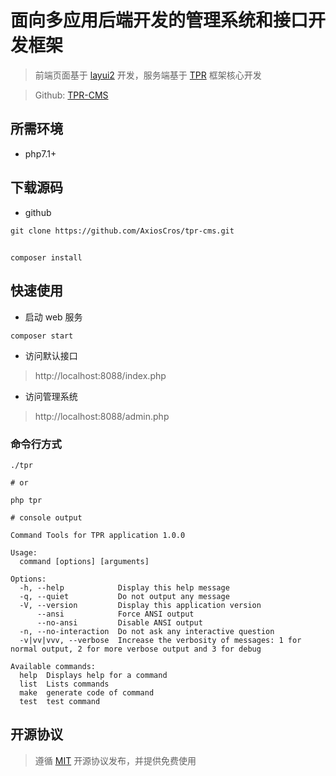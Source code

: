 面向多应用后端开发的管理系统和接口开发框架
===============

> 前端页面基于 [layui2](https://www.layui.com/) 开发，服务端基于 [TPR](https://github.com/AxiosCros/tpr) 框架核心开发

> Github: [TPR-CMS](https://github.com/AxiosCros/tpr-cms)

## 所需环境
* php7.1+

## 下载源码
* github

```shell
git clone https://github.com/AxiosCros/tpr-cms.git
```

##
``` shell
composer install
```

## 快速使用

* 启动 web 服务
```shell
composer start
```

* 访问默认接口
 > http://localhost:8088/index.php
 
* 访问管理系统
 > http://localhost:8088/admin.php

### 命令行方式

```shell
./tpr

# or

php tpr

# console output

Command Tools for TPR application 1.0.0

Usage:
  command [options] [arguments]

Options:
  -h, --help            Display this help message
  -q, --quiet           Do not output any message
  -V, --version         Display this application version
      --ansi            Force ANSI output
      --no-ansi         Disable ANSI output
  -n, --no-interaction  Do not ask any interactive question
  -v|vv|vvv, --verbose  Increase the verbosity of messages: 1 for normal output, 2 for more verbose output and 3 for debug

Available commands:
  help  Displays help for a command
  list  Lists commands
  make  generate code of command
  test  test command
```

## 开源协议
> 遵循 [MIT](./LICENSE) 开源协议发布，并提供免费使用
